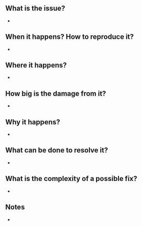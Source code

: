 ## What is the issue?
<!--- Briefly describe the problem -->

-

## When it happens? How to reproduce it?
<!--- Tell us how to reproduce the problem. You can write a step-by-step guide, for example -->

-

## Where it happens?
<!--- Point to the file/loc which causes inconsistent behaviour -->

-

## How big is the damage from it?

-

## Why it happens?

-

## What can be done to resolve it?

-

## What is the complexity of a possible fix?

-

## Notes
<!--- Additional info, links, screenshots, actually anything that helps to recreate the way of thoughts (optional). -->

-

